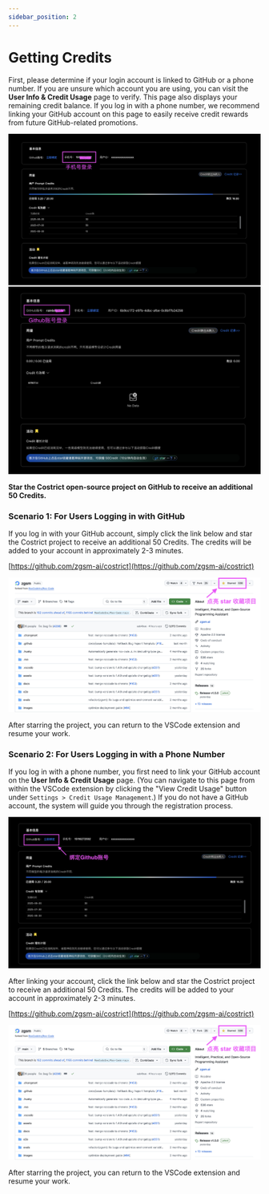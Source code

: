 ```yaml
---
sidebar_position: 2
---
```


# Getting Credits

First, please determine if your login account is linked to GitHub or a phone number. If you are unsure which account you are using, you can visit the **User Info & Credit Usage** page to verify. This page also displays your remaining credit balance.
If you log in with a phone number, we recommend linking your GitHub account on this page to easily receive credit rewards from future GitHub-related promotions.

![alt text](img/image1.png)
![alt text](img/image2.png)

**Star the Costrict open-source project on GitHub to receive an additional 50 Credits.**

### Scenario 1: For Users Logging in with GitHub

If you log in with your GitHub account, simply click the link below and star the Costrict project to receive an additional 50 Credits. The credits will be added to your account in approximately 2-3 minutes.

[https://github.com/zgsm-ai/costrict](https://github.com/zgsm-ai/costrict)

![alt text](img/image3.png)

After starring the project, you can return to the VSCode extension and resume your work.

### Scenario 2: For Users Logging in with a Phone Number

If you log in with a phone number, you first need to link your GitHub account on the **User Info & Credit Usage** page. (You can navigate to this page from within the VSCode extension by clicking the "View Credit Usage" button under `Settings > Credit Usage Management`.)
If you do not have a GitHub account, the system will guide you through the registration process.

![alt text](img/image4.png)

After linking your account, click the link below and star the Costrict project to receive an additional 50 Credits. The credits will be added to your account in approximately 2-3 minutes.

[https://github.com/zgsm-ai/costrict](https://github.com/zgsm-ai/costrict)

![alt text](img/image5.png)

After starring the project, you can return to the VSCode extension and resume your work.